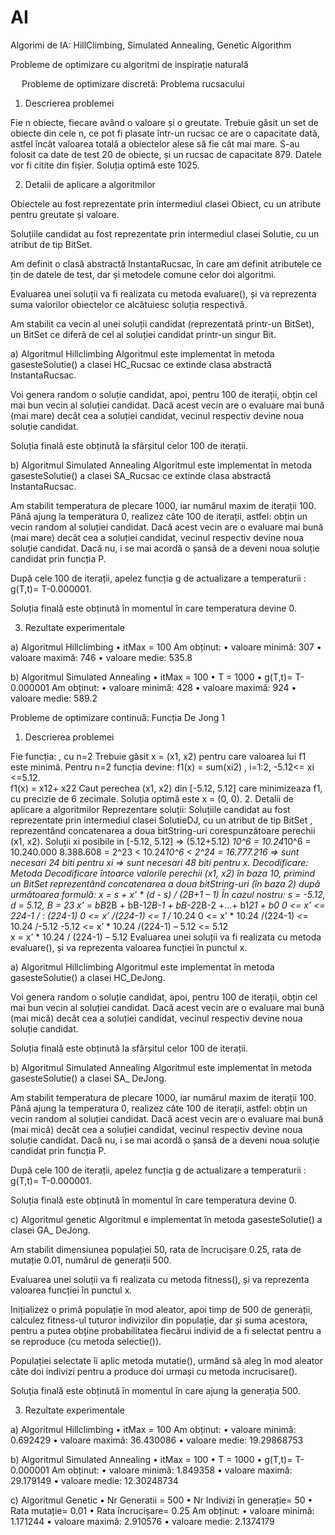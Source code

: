 # AI
Algorimi de IA: HillClimbing, Simulated Annealing, Genetic Algorithm

Probleme de optimizare cu algoritmi de inspirație naturală
			
 
Probleme de optimizare discretă: Problema rucsacului

1.	Descrierea problemei

Fie n obiecte, fiecare având o valoare și o greutate. Trebuie găsit un set de obiecte din cele n, ce pot fi plasate într-un rucsac ce are o capacitate dată, astfel încât valoarea totală a obiectelor alese să fie cât mai mare.
S-au folosit ca date de test 20 de obiecte, și un rucsac de capacitate 879. Datele vor fi citite din fișier. Soluția optimă este 1025.



2.	Detalii de aplicare a algoritmilor

Obiectele au fost reprezentate prin intermediul clasei Obiect, cu un atribute pentru greutate și valoare.

Soluțiile candidat au fost reprezentate prin intermediul clasei Solutie, cu un atribut de tip BitSet. 

Am definit o clasă abstractă InstantaRucsac, în care am definit atributele ce țin de datele de test, dar și metodele comune celor doi algoritmi. 

Evaluarea unei soluții va fi realizata cu metoda evaluare(), și va reprezenta suma valorilor obiectelor ce alcătuiesc soluția respectivă.

Am stabilit ca vecin al unei soluții candidat (reprezentată printr-un BitSet), un BitSet ce diferă de cel al soluției candidat printr-un singur Bit.

a)	Algoritmul Hillclimbing
Algoritmul este implementat în metoda gasesteSolutie() a clasei HC_Rucsac ce extinde clasa abstractă InstantaRucsac. 

Voi genera random o soluție candidat, apoi, pentru 100 de iterații, obțin cel mai bun vecin al soluției candidat. Dacă acest vecin are o evaluare mai bună (mai mare) decât cea a soluției candidat, vecinul respectiv devine noua soluție candidat. 

Soluția finală este obținută la sfârșitul celor 100 de iterații.

b)	Algoritmul Simulated Annealing
Algoritmul este implementat în metoda gasesteSolutie() a clasei SA_Rucsac ce extinde clasa abstractă InstantaRucsac. 

Am stabilit temperatura de plecare 1000, iar numărul maxim de iterații 100.
Până ajung la temperatura 0, realizez câte 100 de iterații, astfel: obțin un  vecin random al soluției candidat. Dacă acest vecin are o evaluare mai bună (mai mare) decât cea a soluției candidat, vecinul respectiv devine noua soluție candidat. Dacă nu, i se mai acordă o șansă de a deveni noua soluție candidat prin funcția P. 

După cele 100 de iterații, apelez funcția g de actualizare a temperaturii :
g(T,t)= T-0.000001.

Soluția finală este obținută în momentul în care temperatura devine 0.


3.	Rezultate experimentale

a)	Algoritmul Hillclimbing
•	itMax = 100
Am obținut:
•	valoare minimă: 307
•	valoare maximă: 746
•	valoare medie: 535.8



b)	Algoritmul Simulated Annealing
•	itMax = 100
•	T = 1000
•	g(T,t)= T-0.000001
Am obținut:
•	valoare minimă: 428
•	valoare maximă: 924
•	valoare medie: 589.2



Probleme de optimizare continuă: Funcția De Jong 1

1.	Descrierea problemei

Fie funcția: 
  ,  cu n=2
Trebuie găsit x = (x1, x2) pentru care valoarea lui f1 este minimă.
Pentru n=2 funcția devine:
f1(x) = sum(xi2)         , i=1:2,   -5.12<= xi <=5.12.  
f1(x) = x12+ x22
Caut perechea (x1, x2) din [-5.12, 5.12] care minimizeaza f1, cu precizie de 6 zecimale. Soluția optimă este x = (0, 0).
2.	Detalii de aplicare a algoritmilor
Reprezentare soluții:
Soluțiile candidat au fost reprezentate prin intermediul clasei SolutieDJ, cu un atribut de tip BitSet , reprezentând concatenarea a doua bitString-uri corespunzătoare perechii (x1, x2). 
Soluții xi posibile in [-5.12, 5.12] => (5.12+5.12) *10^6  = 10.24*10^6 = 10.240.000
8.388.608 = 2^23    <   10.24*10^6   <     2^24 = 16.777.216 
=> sunt necesari 24 biti pentru xi  => sunt necesari 48 biti pentru x.
Decodificare:
Metoda Decodificare întoarce valorile perechii (x1, x2) în baza 10, primind un BitSet reprezentând concatenarea a doua bitString-uri (în baza 2) după următoarea formulă: x = s + x’ * (d - s) / (2B+1 – 1)
În cazul nostru: s = -5.12, d = 5.12, B = 23
x’ = bB*2B + bB-1*2B-1 + bB-2*2B-2 +…+ b1*21 + b0
0 <=  x’ <= 224-1  / : (224-1)
0 <=  x’ /(224-1) <= 1  /* 10.24
0 <=  x’ * 10.24 /(224-1) <= 10.24  /-5.12
-5.12 <=  x’ * 10.24 /(224-1) – 5.12 <= 5.12  
x = x’ * 10.24 / (224-1) – 5.12
Evaluarea unei soluții va fi realizata cu metoda evaluare(), și va reprezenta valoarea funcției în punctul x.

a)	Algoritmul Hillclimbing
Algoritmul este implementat în metoda gasesteSolutie() a clasei HC_DeJong.

Voi genera random o soluție candidat, apoi, pentru 100 de iterații, obțin cel mai bun vecin al soluției candidat. Dacă acest vecin are o evaluare mai bună (mai mică) decât cea a soluției candidat, vecinul respectiv devine noua soluție candidat. 

Soluția finală este obținută la sfârșitul celor 100 de iterații.

b)	Algoritmul Simulated Annealing
Algoritmul este implementat în metoda gasesteSolutie() a clasei SA_ DeJong. 

Am stabilit temperatura de plecare 1000, iar numărul maxim de iterații 100.
Până ajung la temperatura 0, realizez câte 100 de iterații, astfel: obțin un  vecin random al soluției candidat. Dacă acest vecin are o evaluare mai bună (mai mică) decât cea a soluției candidat, vecinul respectiv devine noua soluție candidat. Dacă nu, i se mai acordă o șansă de a deveni noua soluție candidat prin funcția P. 

După cele 100 de iterații, apelez funcția g de actualizare a temperaturii :
g(T,t)= T-0.000001.

Soluția finală este obținută în momentul în care temperatura devine 0.

c)	Algoritmul genetic
Algoritmul e implementat în metoda gasesteSolutie() a clasei GA_ DeJong. 

Am stabilit dimensiunea populației 50, rata de încrucișare 0.25, rata de mutație 0.01, numărul de generații 500.

Evaluarea unei soluții va fi realizata cu metoda fitness(), și va reprezenta valoarea funcției în punctul x.

Inițializez o primă populație în mod aleator, apoi timp de 500 de generații, calculez fitness-ul tuturor indivizilor din populație, dar și suma acestora, pentru a putea obține probabilitatea fiecărui individ de a fi selectat pentru a se reproduce (cu metoda selectie()).

Populației selectate îi aplic metoda mutatie(), urmând să aleg în mod aleator câte doi indivizi pentru a produce doi urmași cu metoda incrucisare().

Soluția finală este obținută în momentul în care ajung la generația 500.


3.	Rezultate experimentale

a)	Algoritmul Hillclimbing
•	itMax = 100
Am obținut:
•	valoare minimă: 0.692429
•	valoare maximă: 36.430086
•	valoare medie: 19.29868753


b)	Algoritmul Simulated Annealing
•	itMax = 100
•	T = 1000
•	g(T,t)= T-0.000001
Am obținut:
•	valoare minimă: 1.849358
•	valoare maximă: 29.179149
•	valoare medie: 12.30248734


c)	Algoritmul Genetic
•	Nr Generatii = 500
•	Nr Indivizi în generație= 50
•	Rata mutație= 0.01
•	Rata încrucișare= 0.25
Am obținut:
•	valoare minimă: 1.171244
•	valoare maximă: 2.910576
•	valoare medie: 2.1374179






